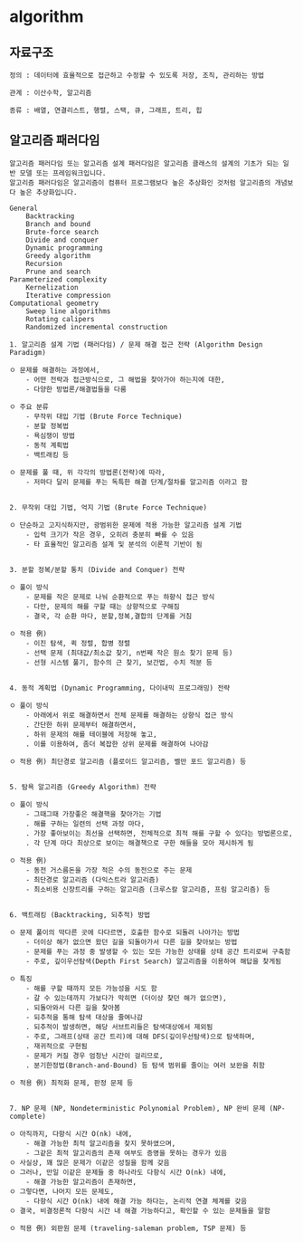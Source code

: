 # algorithm

## 자료구조

	정의 : 데이터에 효율적으로 접근하고 수정할 수 있도록 저장, 조직, 관리하는 방법

	관계 : 이산수학, 알고리즘

	종류 : 배열, 연결리스트, 행렬, 스택, 큐, 그래프, 트리, 힙


## 알고리즘 패러다임

	알고리즘 패러다임 또는 알고리즘 설계 패러다임은 알고리즘 클래스의 설계의 기초가 되는 일반 모델 또는 프레임워크입니다. 
	알고리즘 패러다임은 알고리즘이 컴퓨터 프로그램보다 높은 추상화인 것처럼 알고리즘의 개념보다 높은 추상화입니다.

	General
		Backtracking
		Branch and bound
		Brute-force search
		Divide and conquer
		Dynamic programming
		Greedy algorithm
		Recursion
		Prune and search
	Parameterized complexity
		Kernelization
		Iterative compression
	Computational geometry
		Sweep line algorithms
		Rotating calipers
		Randomized incremental construction

	1. 알고리즘 설계 기법 (패러다임) / 문제 해결 접근 전략 (Algorithm Design Paradigm)

	ㅇ 문제를 해결하는 과정에서, 
		- 어떤 전략과 접근방식으로, 그 해법을 찾아가야 하는지에 대한,
		- 다양한 방법론/해결법들을 다룸

	ㅇ 주요 분류
		- 무작위 대입 기법 (Brute Force Technique)
		- 분할 정복법
		- 욕심쟁이 방법
		- 동적 계획법
		- 백트래킹 등

	ㅇ 문제를 풀 때, 위 각각의 방법론(전략)에 따라,
		- 저마다 달리 문제를 푸는 독특한 해결 단계/절차를 알고리즘 이라고 함


	2. 무작위 대입 기법, 억지 기법 (Brute Force Technique)

	ㅇ 단순하고 고지식하지만, 광범위한 문제에 적용 가능한 알고리즘 설계 기법
		- 입력 크기가 작은 경우, 오히려 충분히 빠를 수 있음
		- 타 효율적인 알고리즘 설계 및 분석의 이론적 기반이 됨


	3. 분할 정복/분할 통치 (Divide and Conquer) 전략

	ㅇ 풀이 방식
		- 문제를 작은 문제로 나눠 순환적으로 푸는 하향식 접근 방식
		- 다만, 문제의 해를 구할 때는 상향적으로 구해짐
		- 결국, 각 순환 마다, 분할,정복,결합의 단계를 거침

	ㅇ 적용 例)
		- 이진 탐색, 퀵 정렬, 합병 정렬
		- 선택 문제 (최대값/최소값 찾기, n번째 작은 원소 찾기 문제 등)
		- 선형 시스템 풀기, 함수의 근 찾기, 보간법, 수치 적분 등


	4. 동적 계획법 (Dynamic Programming, 다이내믹 프로그래밍) 전략

	ㅇ 풀이 방식
		- 아래에서 위로 해결하면서 전체 문제를 해결하는 상향식 접근 방식
		. 간단한 하위 문제부터 해결하면서,
		. 하위 문제의 해를 테이블에 저장해 놓고,
		. 이를 이용하여, 좀더 복잡한 상위 문제를 해결하여 나아감

	ㅇ 적용 例) 최단경로 알고리즘 (플로이드 알고리즘, 벨만 포드 알고리즘) 등


	5. 탐욕 알고리즘 (Greedy Algorithm) 전략 

	ㅇ 풀이 방식
		- 그때그때 가장좋은 해결핵을 찾아가는 기법
		. 해를 구하는 일련의 선택 과정 마다,
		. 가장 좋아보이는 최선을 선택하면, 전체적으로 최적 해를 구할 수 있다는 방법론으로,
		. 각 단계 마다 최상으로 보이는 해결책으로 구한 해들을 모아 제시하게 됨

	ㅇ 적용 例)
		- 동전 거스름돈을 가장 적은 수의 동전으로 주는 문제 
		- 최단경로 알고리즘 (다익스트라 알고리즘)
		- 최소비용 신장트리를 구하는 알고리즘 (크루스칼 알고리즘, 프림 알고리즘) 등


	6. 백트래킹 (Backtracking, 되추적) 방법

	ㅇ 문제 풀이의 막다른 곳에 다다르면, 호출한 함수로 되돌려 나아가는 방법 
		- 더이상 해가 없으면 왔던 길을 되돌아가서 다른 길을 찾아보는 방법
		- 문제를 푸는 과정 중 발생할 수 있는 모든 가능한 상태를 상태 공간 트리로써 구축함
		- 주로, 깊이우선탐색(Depth First Search) 알고리즘을 이용하여 해답을 찾게됨

	ㅇ 특징
		- 해를 구할 때까지 모든 가능성을 시도 함
		- 갈 수 있는데까지 가보다가 막히면 (더이상 찾던 해가 없으면),
		. 되돌아와서 다른 길을 찾아봄
		- 되추적을 통해 탐색 대상을 줄여나감
		. 되추적이 발생하면, 해당 서브트리들은 탐색대상에서 제외됨
		- 주로, 그래프(상태 공간 트리)에 대해 DFS(깊이우선탐색)으로 탐색하며,
		. 재귀적으로 구현됨
		- 문제가 커질 경우 엄청난 시간이 걸리므로, 
		. 분기한정법(Branch-and-Bound) 등 탐색 범위를 줄이는 여러 보완을 취함

	ㅇ 적용 例) 최적화 문제, 판정 문제 등


	7. NP 문제 (NP, Nondeterministic Polynomial Problem), NP 완비 문제 (NP-complete)

	ㅇ 아직까지, 다항식 시간 O(nk) 내에,
		- 해결 가능한 최적 알고리즘을 찾지 못하였으며,
		- 그같은 최적 알고리즘의 존재 여부도 증명을 못하는 경우가 있음
	ㅇ 사실상, 꽤 많은 문제가 이같은 성질을 함께 갖음
	ㅇ 그러나, 만일 이같은 문제들 중 하나라도 다항식 시간 O(nk) 내에,
		- 해결 가능한 알고리즘이 존재하면,
	ㅇ 그렇다면, 나머지 모든 문제도,
		- 다항식 시간 O(nk) 내에 해결 가능 하다는, 논리적 연결 체계를 갖음
	ㅇ 결국, 비결정론적 다항식 시간 내 해결 가능하다고, 확인할 수 있는 문제들을 말함

	ㅇ 적용 例) 외판원 문제 (traveling-saleman problem, TSP 문제) 등

  